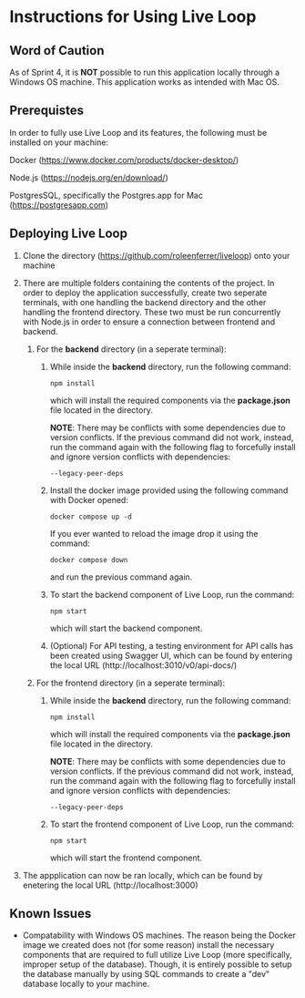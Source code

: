 # Instructions for Using Live Loop

## Word of Caution

As of Sprint 4, it is **NOT** possible to run this application locally through a Windows OS machine. This application works as intended with Mac OS.

## Prerequistes

In order to fully use Live Loop and its features, the following must be installed on your machine:

Docker (https://www.docker.com/products/docker-desktop/)

Node.js (https://nodejs.org/en/download/)

PostgresSQL, specifically the Postgres.app for Mac (https://postgresapp.com)

## Deploying Live Loop

1. Clone the directory (https://github.com/roleenferrer/liveloop) onto your machine 

2. There are multiple folders containing the contents of the project. In order to deploy the application successfully, create two seperate terminals, with one handling the backend directory and the other handling the frontend directory. These two must be run concurrently with Node.js in order to ensure a connection between frontend and backend.

   1. For the **backend** directory (in a seperate terminal):

      1. While inside the **backend** directory, run the following command:

         ```
         npm install
         ```

         which will install the required components via the **package.json** file located in the directory.

         **NOTE**: There may be conflicts with some dependencies due to version conflicts. If the previous command did not work, instead, run the command again with the following flag to forcefully install and ignore version conflicts with dependencies:

         ```
         --legacy-peer-deps 
         ```

      2. Install the docker image provided using the following command with Docker opened:

         ```
         docker compose up -d
         ```

         If you ever wanted to reload the image drop it using the command:

         ```
         docker compose down
         ```

         and run the previous command again.

      3. To start the backend component of Live Loop, run the command:

         ```
         npm start
         ```

         which will start the backend component.

      4. (Optional) For API testing, a testing environment for API calls has been created using Swagger UI, which can be found by entering the local URL (http://localhost:3010/v0/api-docs/)

   2. For the frontend directory (in a seperate terminal):

      1. While inside the **backend** directory, run the following command:

         ```
         npm install
         ```

         which will install the required components via the **package.json** file located in the directory.

         **NOTE**: There may be conflicts with some dependencies due to version conflicts. If the previous command did not work, instead, run the command again with the following flag to forcefully install and ignore version conflicts with dependencies:

         ```
         --legacy-peer-deps 
         ```

      2. To start the frontend component of Live Loop, run the command:

         ```
         npm start
         ```

         which will start the frontend component.

3. The appplication can now be ran locally, which can be found by enetering the local URL (http://localhost:3000)

## Known Issues

- Compatability with Windows OS machines. The reason being the Docker image we created does not (for some reason) install the necessary components that are required to full utilize Live Loop (more specifically, improper setup of the database). Though, it is entirely possible to setup the database manually by using SQL commands to create a "dev" database locally to your machine.

